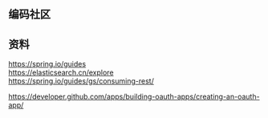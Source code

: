 ## 编码社区

## 资料
https://spring.io/guides  
https://elasticsearch.cn/explore  
https://spring.io/guides/gs/consuming-rest/

https://developer.github.com/apps/building-oauth-apps/creating-an-oauth-app/